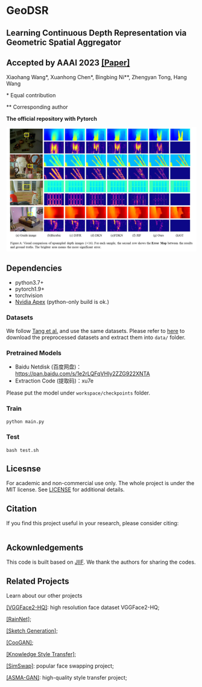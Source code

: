 # GeoDSR
## Learning Continuous Depth Representation via Geometric Spatial Aggregator
## Accepted by AAAI 2023 [[Paper]](http://arxiv.org/abs/2212.03499)
Xiaohang Wang*, Xuanhong Chen*, Bingbing Ni**, Zhengyan Tong, Hang Wang

\* Equal contribution

\*\* Corresponding author



**The official repository with Pytorch**

[![PDF](/docs/img/code.jpg)](https://github.com/nana01219/GeoDSR)


## Dependencies
- python3.7+
- pytorch1.9+
- torchvision
- [Nvidia Apex](https://github.com/NVIDIA/apex) (python-only build is ok.)


### Datasets
We follow [Tang et al.](https://github.com/ashawkey/jiif) and use the same datasets. Please refer to [here](https://github.com/ashawkey/jiif/blob/main/data/prepare_data.md) to download the preprocessed datasets and extract them into `data/` folder.

### Pretrained Models
- Baidu Netdisk (百度网盘)：https://pan.baidu.com/s/1e2rLQFqVHIy2ZZG922XNTA 
- Extraction Code (提取码)：xu7e

Please put the model under `workspace/checkpoints` folder.

### Train
```
python main.py
```
### Test
```
bash test.sh
```




## Licesnse
For academic and non-commercial use only. The whole project is under the MIT license. See [LICENSE](https://github.com/nana01219/GeoDSR/blob/main/LICENSE) for additional details.


## Citation
If you find this project useful in your research, please consider citing:

```

```

## Ackownledgements
This code is built based on [JIIF](https://github.com/ashawkey/jiif). We thank the authors for sharing the codes.

## Related Projects

Learn about our other projects 

[[VGGFace2-HQ]](https://github.com/NNNNAI/VGGFace2-HQ): high resolution face dataset VGGFace2-HQ;

[[RainNet]](https://neuralchen.github.io/RainNet);

[[Sketch Generation]](https://github.com/TZYSJTU/Sketch-Generation-with-Drawing-Process-Guided-by-Vector-Flow-and-Grayscale);

[[CooGAN]](https://github.com/neuralchen/CooGAN);

[[Knowledge Style Transfer]](https://github.com/AceSix/Knowledge_Transfer);

[[SimSwap]](https://github.com/neuralchen/SimSwap): popular face swapping project;

[[ASMA-GAN]](https://github.com/neuralchen/ASMAGAN): high-quality style transfer project;
